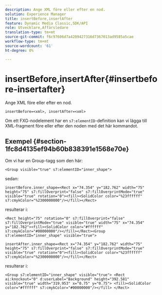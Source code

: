 ```yaml
---
description: Ange XML före eller efter en nod.
solution: Experience Manager
title: insertBefore,insertAfter
feature: Dynamic Media Classic,SDK/API
role: Utvecklare,Affärsledare
translation-type: tm+mt
source-git-commit: f6c97606d7a4209427316d7367013ad9585a5cae
workflow-type: tm+mt
source-wordcount: '61'
ht-degree: 0%

---
```



# insertBefore,insertAfter{#insertbefore-insertafter}

Ange XML före eller efter en nod.

`insertBefore=<xml>, insertAfter=<xml>`

Om ett FXG-nodelement har en `s7:elementID`-definition kan vi lägga till XML-fragment före eller efter den noden med det här kommandot.

## Exempel {#section-1fc8d4135ef94b60b838391e1568e70e}

Om vi har en Group-tagg som den här:

`<Group visible="true" s7:elementID="inner_shape">`

sedan:

`insertBefore.inner_shape=<Rect x="74.354" y="182.762" width="75" height="75" s7:fillOverprint="false" s7:fillOverprintMode="true" visible="true" rotation="0"><fill><SolidColor color="%23ffffff" s7:cmykColor="%2300000000"/></fill></Rect>`

resulterar i:

`<Rect height="75" rotation="0" s7:fillOverprint="false" s7:fillOverprintMode="true" visible="true" width="75" x="74.354" y="182.762"><fill><SolidColor color="#ffffff" s7:cmykColor="#00000000"/></fill></Rect><Group s7:elementID="inner_shape" visible="true">`

`insertAfter.inner_shape=<Rect x="74.354" y="182.762" width="75" height="75" s7:fillOverprint="false" s7:fillOverprintMode="true" visible="true" rotation="0"><fill><SolidColor color="%23ffffff" s7:cmykColor="%2300000000"/></fill></Rect>`

resulterar i:

`<Group s7:elementID="inner_shape" visible="true"> <Rect ai:knockout="0" d:userLabel="Background" height="392.581" visible="true" width="319.953" x="0.75" y="0.75"> <fill><SolidColor color="#ffffff" s7:cmykColor="#00000000"/></fill> </Rect>`
